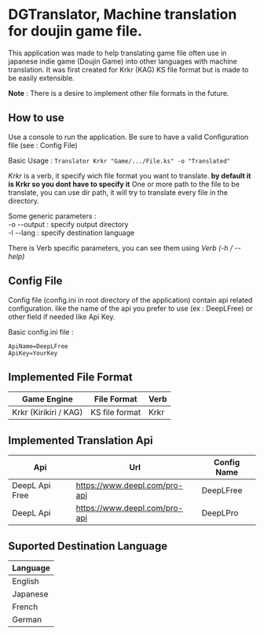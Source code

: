 # DGTranslator, Machine translation for doujin game file.

This application was made to help translating game file often use  in japanese indie game (Doujin Game) into other languages with machine translation. It was first created for Krkr (KAG) KS file format but is made to be easily extensible.

**Note** :  There is a desire to implement other file formats in the future.

## How to use
Use a console to run the application. 
Be sure to have a valid Configuration file (see : Config File)

Basic Usage : 
`Translator Krkr "Game/.../File.ks" -o "Translated"`

*Krkr* is a verb, it specify wich file format you want to translate.
**by default it is Krkr so you dont have to specify it**
One or more path to the file to be translate, you can use dir path, it will try to translate every file in the directory.

Some generic parameters :   
-o --output : specify output directory  
-l --lang : specify destination language

There is Verb specific parameters, you can see them using *Verb (-h / --help)*

## Config File

Config file (config.ini in root directory of the application) contain api related configuration. like the name of the api you prefer to use (ex : DeepLFree) or other field if needed like Api Key.

Basic config.ini file : 
```
ApiName=DeepLFree
ApiKey=YourKey
```

## Implemented File Format

| Game Engine  | File Format  | Verb |
| ------------ | ------------ | ------------ |
| Krkr (Kirikiri / KAG) | KS file format  | Krkr  |

## Implemented Translation Api

| Api  | Url  | Config Name  |
| ------------ | ------------ | ------------ |
| DeepL Api Free  | https://www.deepl.com/pro-api  | DeepLFree  |
| DeepL Api | https://www.deepl.com/pro-api | DeepLPro |

## Suported Destination Language

| Language |
| ------------ |
| English |
| Japanese |
| French |
| German |


